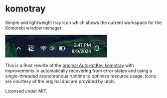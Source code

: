 # komotray

Simple and lightweight tray icon which shows the current workspace for the Komorebi window manager.

![](assets/demo.png)

This is a Rust rewrite of the [original AutoHotKey komotray](https://github.com/urob/komotray) with improvements in automatically recovering from error states and using a single-threaded asynchronous runtime to optimize resource usage. Icons are courtesy of the original and are provided by urob.

Licensed under MIT.